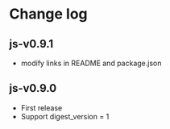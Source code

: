 Change log
=======

## js-v0.9.1
* modify links in README and package.json

## js-v0.9.0
* First release
* Support digest_version = 1
